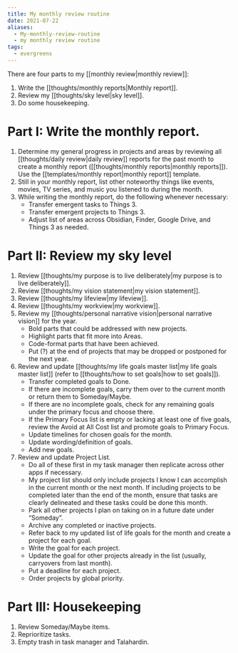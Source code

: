 ```yaml
---
title: My monthly review routine
date: 2021-07-22
aliases:
  - My-monthly-review-routine
  - my monthly review routine
tags:
  - evergreens
---
```

There are four parts to my [[monthly review|monthly review]]:

1. Write the [[thoughts/monthly reports|Monthly report]].
2. Review my [[thoughts/sky level|sky level]].
3. Do some housekeeping.

# Part I: Write the monthly report.

1. Determine my general progress in projects and areas by reviewing all [[thoughts/daily review|daily review]] reports for the past month to create a monthly report ([[thoughts/monthly reports|monthly reports]]). Use the [[templates/monthly report|monthly report]] template.
2. Still in your monthly report, list other noteworthy things like events, movies, TV series, and music you listened to during the month.
3. While writing the monthly report, do the following whenever necessary:
   - Transfer emergent tasks to Things 3.
   - Transfer emergent projects to Things 3.
   - Adjust list of areas across Obsidian, Finder, Google Drive, and Things 3 as needed.

# Part II: Review my sky level

1. Review [[thoughts/my purpose is to live deliberately|my purpose is to live deliberately]].
2. Review [[thoughts/my vision statement|my vision statement]].
3. Review [[thoughts/my lifeview|my lifeview]].
4. Review [[thoughts/my workview|my workview]].
5. Review my [[thoughts/personal narrative vision|personal narrative vision]] for the year.
   - Bold parts that could be addressed with new projects.
   - Highlight parts that fit more into Areas.
   - Code-format parts that have been achieved.
   - Put (?) at the end of projects that may be dropped or postponed for the next year.
6. Review and update [[thoughts/my life goals master list|my life goals master list]] (refer to [[thoughts/how to set goals|how to set goals]]).
   - Transfer completed goals to Done.
   - If there are incomplete goals, carry them over to the current month or return them to Someday/Maybe.
   - If there are no incomplete goals, check for any remaining goals under the primary focus and choose there.
   - If the Primary Focus list is empty or lacking at least one of five goals, review the Avoid at All Cost list and promote goals to Primary Focus.
   - Update timelines for chosen goals for the month.
   - Update wording/definition of goals.
   - Add new goals.
7. Review and update Project List.
   - Do all of these first in my task manager then replicate across other apps if necessary.
   - My project list should only include projects I know I can accomplish in the current month or the next month. If including projects to be completed later than the end of the month, ensure that tasks are clearly delineated and these tasks could be done this month.
   - Park all other projects I plan on taking on in a future date under “Someday”.
   - Archive any completed or inactive projects.
   - Refer back to my updated list of life goals for the month and create a project for each goal.
   - Write the goal for each project.
   - Update the goal for other projects already in the list (usually, carryovers from last month).
   - Put a deadline for each project.
   - Order projects by global priority.

# Part III: Housekeeping

1. Review Someday/Maybe items.
2. Reprioritize tasks.
3. Empty trash in task manager and Talahardin.